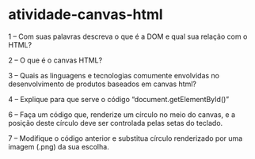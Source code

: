 # atividade-canvas-html

1 – Com suas palavras descreva o que é a DOM e qual sua relação com o HTML?

2 – O que é o canvas HTML?

3 – Quais as linguagens e tecnologias comumente envolvidas no desenvolvimento de produtos baseados em
canvas html?

4 – Explique para que serve o código “document.getElementById()”

6 – Faça um código que, renderize um círculo no meio do canvas, e a posição deste círculo deve ser
controlada pelas setas do teclado.

7 – Modifique o código anterior e substitua círculo renderizado por uma imagem (.png) da sua
escolha.
